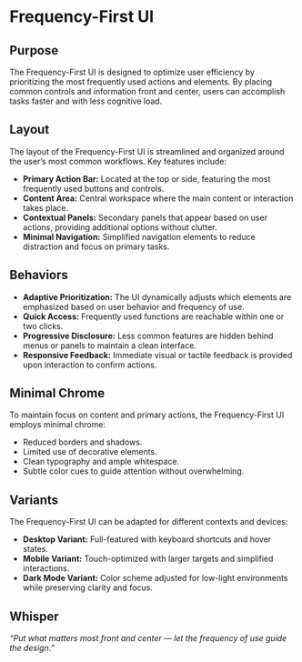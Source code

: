 # Frequency-First UI

## Purpose

The Frequency-First UI is designed to optimize user efficiency by prioritizing the most frequently used actions and elements. By placing common controls and information front and center, users can accomplish tasks faster and with less cognitive load.

## Layout

The layout of the Frequency-First UI is streamlined and organized around the user’s most common workflows. Key features include:

- **Primary Action Bar:** Located at the top or side, featuring the most frequently used buttons and controls.
- **Content Area:** Central workspace where the main content or interaction takes place.
- **Contextual Panels:** Secondary panels that appear based on user actions, providing additional options without clutter.
- **Minimal Navigation:** Simplified navigation elements to reduce distraction and focus on primary tasks.

## Behaviors

- **Adaptive Prioritization:** The UI dynamically adjusts which elements are emphasized based on user behavior and frequency of use.
- **Quick Access:** Frequently used functions are reachable within one or two clicks.
- **Progressive Disclosure:** Less common features are hidden behind menus or panels to maintain a clean interface.
- **Responsive Feedback:** Immediate visual or tactile feedback is provided upon interaction to confirm actions.

## Minimal Chrome

To maintain focus on content and primary actions, the Frequency-First UI employs minimal chrome:

- Reduced borders and shadows.
- Limited use of decorative elements.
- Clean typography and ample whitespace.
- Subtle color cues to guide attention without overwhelming.

## Variants

The Frequency-First UI can be adapted for different contexts and devices:

- **Desktop Variant:** Full-featured with keyboard shortcuts and hover states.
- **Mobile Variant:** Touch-optimized with larger targets and simplified interactions.
- **Dark Mode Variant:** Color scheme adjusted for low-light environments while preserving clarity and focus.

## Whisper

_“Put what matters most front and center — let the frequency of use guide the design.”_
